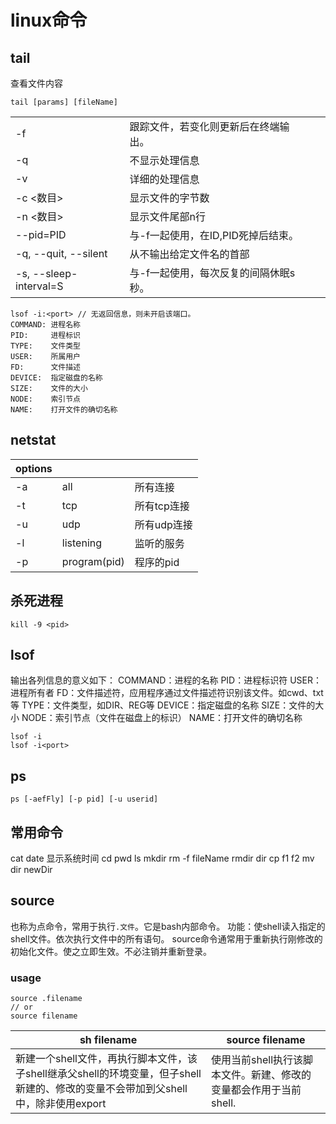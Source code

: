 # linux命令
## tail

查看文件内容

`tail [params] [fileName]`

|||||
|-|-|-|-|
|-f|跟踪文件，若变化则更新后在终端输出。|||
|-q|不显示处理信息|||
|-v|详细的处理信息|||
|-c <数目>|显示文件的字节数|||
|-n <数目>|显示文件尾部n行|||
|--pid=PID|与-f一起使用，在ID,PID死掉后结束。|||
|-q, --quit, --silent|从不输出给定文件名的首部|||
|-s, --sleep-interval=S|与-f一起使用，每次反复的间隔休眠s秒。|||

```
lsof -i:<port> // 无返回信息，则未开启该端口。
COMMAND: 进程名称
PID:     进程标识
TYPE:    文件类型
USER:    所属用户
FD:      文件描述
DEVICE:  指定磁盘的名称
SIZE:    文件的大小
NODE:    索引节点
NAME:    打开文件的确切名称
```
## netstat

|options|||
|-|-|-|
|-a|all|所有连接|
|-t|tcp|所有tcp连接|
|-u|udp|所有udp连接|
|-l|listening|监听的服务|
|-p|program(pid)|程序的pid|

## 杀死进程

```
kill -9 <pid>
```

## lsof

输出各列信息的意义如下：
COMMAND：进程的名称 PID：进程标识符
USER：进程所有者
FD：文件描述符，应用程序通过文件描述符识别该文件。如cwd、txt等 TYPE：文件类型，如DIR、REG等
DEVICE：指定磁盘的名称
SIZE：文件的大小
NODE：索引节点（文件在磁盘上的标识）
NAME：打开文件的确切名称

```
lsof -i
lsof -i<port>
```

## ps

`ps [-aefFly] [-p pid] [-u userid]`

## 常用命令
cat
date 显示系统时间
cd
pwd
ls
mkdir
rm -f fileName
rmdir dir
cp f1 f2
mv dir newDir

## source

也称为点命令，常用于执行`.文件`。它是bash内部命令。
功能：使shell读入指定的shell文件。依次执行文件中的所有语句。
source命令通常用于重新执行刚修改的初始化文件。使之立即生效。不必注销并重新登录。

### usage

```
source .filename
// or
source filename
```

| sh filename | source filename |
|-|-|
|新建一个shell文件，再执行脚本文件，该子shell继承父shell的环境变量，但子shell新建的、修改的变量不会带加到父shell中，除非使用export|使用当前shell执行该脚本文件。新建、修改的变量都会作用于当前shell.|
